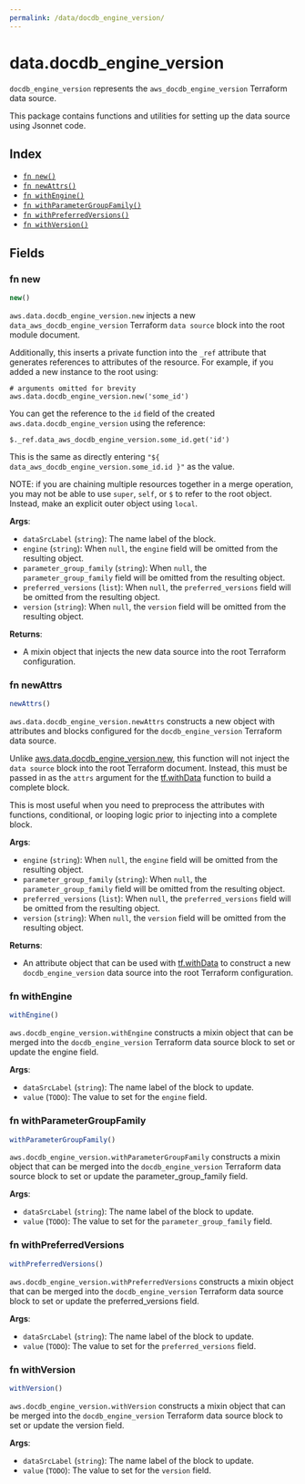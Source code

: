 ```yaml
---
permalink: /data/docdb_engine_version/
---
```


# data.docdb_engine_version

`docdb_engine_version` represents the `aws_docdb_engine_version` Terraform data source.



This package contains functions and utilities for setting up the data source using Jsonnet code.


## Index

* [`fn new()`](#fn-new)
* [`fn newAttrs()`](#fn-newattrs)
* [`fn withEngine()`](#fn-withengine)
* [`fn withParameterGroupFamily()`](#fn-withparametergroupfamily)
* [`fn withPreferredVersions()`](#fn-withpreferredversions)
* [`fn withVersion()`](#fn-withversion)

## Fields

### fn new

```ts
new()
```


`aws.data.docdb_engine_version.new` injects a new `data_aws_docdb_engine_version` Terraform `data source`
block into the root module document.

Additionally, this inserts a private function into the `_ref` attribute that generates references to attributes of the
resource. For example, if you added a new instance to the root using:

    # arguments omitted for brevity
    aws.data.docdb_engine_version.new('some_id')

You can get the reference to the `id` field of the created `aws.data.docdb_engine_version` using the reference:

    $._ref.data_aws_docdb_engine_version.some_id.get('id')

This is the same as directly entering `"${ data_aws_docdb_engine_version.some_id.id }"` as the value.

NOTE: if you are chaining multiple resources together in a merge operation, you may not be able to use `super`, `self`,
or `$` to refer to the root object. Instead, make an explicit outer object using `local`.

**Args**:
  - `dataSrcLabel` (`string`): The name label of the block.
  - `engine` (`string`):  When `null`, the `engine` field will be omitted from the resulting object.
  - `parameter_group_family` (`string`):  When `null`, the `parameter_group_family` field will be omitted from the resulting object.
  - `preferred_versions` (`list`):  When `null`, the `preferred_versions` field will be omitted from the resulting object.
  - `version` (`string`):  When `null`, the `version` field will be omitted from the resulting object.

**Returns**:
- A mixin object that injects the new data source into the root Terraform configuration.


### fn newAttrs

```ts
newAttrs()
```


`aws.data.docdb_engine_version.newAttrs` constructs a new object with attributes and blocks configured for the `docdb_engine_version`
Terraform data source.

Unlike [aws.data.docdb_engine_version.new](#fn-docdbengineversionnew), this function will not inject the `data source`
block into the root Terraform document. Instead, this must be passed in as the `attrs` argument for the
[tf.withData](https://github.com/tf-libsonnet/core/tree/main/docs#fn-withdata) function to build a complete block.

This is most useful when you need to preprocess the attributes with functions, conditional, or looping logic prior to
injecting into a complete block.

**Args**:
  - `engine` (`string`):  When `null`, the `engine` field will be omitted from the resulting object.
  - `parameter_group_family` (`string`):  When `null`, the `parameter_group_family` field will be omitted from the resulting object.
  - `preferred_versions` (`list`):  When `null`, the `preferred_versions` field will be omitted from the resulting object.
  - `version` (`string`):  When `null`, the `version` field will be omitted from the resulting object.

**Returns**:
  - An attribute object that can be used with [tf.withData](https://github.com/tf-libsonnet/core/tree/main/docs#fn-withdata) to construct a new `docdb_engine_version` data source into the root Terraform configuration.


### fn withEngine

```ts
withEngine()
```

`aws.docdb_engine_version.withEngine` constructs a mixin object that can be merged into the `docdb_engine_version`
Terraform data source block to set or update the engine field.



**Args**:
  - `dataSrcLabel` (`string`): The name label of the block to update.
  - `value` (`TODO`): The value to set for the `engine` field.


### fn withParameterGroupFamily

```ts
withParameterGroupFamily()
```

`aws.docdb_engine_version.withParameterGroupFamily` constructs a mixin object that can be merged into the `docdb_engine_version`
Terraform data source block to set or update the parameter_group_family field.



**Args**:
  - `dataSrcLabel` (`string`): The name label of the block to update.
  - `value` (`TODO`): The value to set for the `parameter_group_family` field.


### fn withPreferredVersions

```ts
withPreferredVersions()
```

`aws.docdb_engine_version.withPreferredVersions` constructs a mixin object that can be merged into the `docdb_engine_version`
Terraform data source block to set or update the preferred_versions field.



**Args**:
  - `dataSrcLabel` (`string`): The name label of the block to update.
  - `value` (`TODO`): The value to set for the `preferred_versions` field.


### fn withVersion

```ts
withVersion()
```

`aws.docdb_engine_version.withVersion` constructs a mixin object that can be merged into the `docdb_engine_version`
Terraform data source block to set or update the version field.



**Args**:
  - `dataSrcLabel` (`string`): The name label of the block to update.
  - `value` (`TODO`): The value to set for the `version` field.
